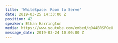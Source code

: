 ```yaml
---
title: 'WhiteSpace: Room to Serve'
date: 2019-03-25 14:33:00 Z
position: 42
speaker: Ethan Harrington
media: https://www.youtube.com/embed/qO44BRSPOeU
message_date: 2019-03-24 10:00:00 Z
---
```


